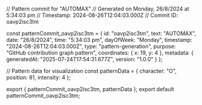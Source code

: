 // Pattern commit for "AUTOMAX"
// Generated on Monday, 26/8/2024 at 5:34:03 pm
// Timestamp: 2024-08-26T12:04:03.000Z
// Commit ID: oavp2isc3tm

const patternCommit_oavp2isc3tm = {
  id: "oavp2isc3tm",
  text: "AUTOMAX",
  date: "26/8/2024",
  time: "5:34:03 pm",
  dayOfWeek: "Monday",
  timestamp: "2024-08-26T12:04:03.000Z",
  type: "pattern-generation",
  purpose: "GitHub contribution graph pattern",
  coordinates: {
    x: 19,
    y: 4
  },
  metadata: {
    generatedAt: "2025-07-24T17:54:31.677Z",
    version: "1.0.0"
  }
};

// Pattern data for visualization
const patternData = {
  character: "O",
  position: 81,
  intensity: 4
};

export { patternCommit_oavp2isc3tm, patternData };
export default patternCommit_oavp2isc3tm;
